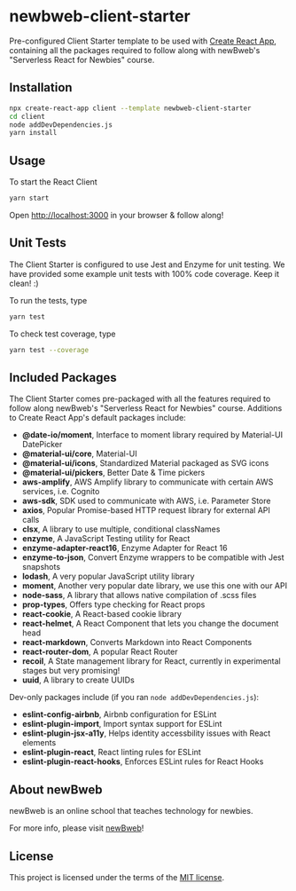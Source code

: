 # newbweb-client-starter

Pre-configured Client Starter template to be used with [Create React App](https://github.com/facebook/create-react-app), containing all the packages required to follow along with newBweb's "Serverless React for Newbies" course.

## Installation

```sh
npx create-react-app client --template newbweb-client-starter
cd client
node addDevDependencies.js
yarn install
```

## Usage

To start the React Client
```sh
yarn start
```
Open [http://localhost:3000](http://localhost:3000) in your browser & follow along!

## Unit Tests

The Client Starter is configured to use Jest and Enzyme for unit testing. We have provided some example unit tests with 100% code coverage. Keep it clean! :)

To run the tests, type
```sh
yarn test
```

To check test coverage, type
```sh
yarn test --coverage
```

## Included Packages

The Client Starter comes pre-packaged with all the features required to follow along newBweb's "Serverless React for Newbies" course. Additions to Create React App's default packages include:

* **@date-io/moment**, Interface to moment library required by Material-UI DatePicker
* **@material-ui/core**,  Material-UI
* **@material-ui/icons**,  Standardized Material packaged as SVG icons
* **@material-ui/pickers**, Better Date & Time pickers
* **aws-amplify**, AWS Amplify library to communicate with certain AWS services, i.e. Cognito
* **aws-sdk**, SDK used to communicate with AWS, i.e. Parameter Store
* **axios**, Popular Promise-based HTTP request library for external API calls
* **clsx**, A library to use multiple, conditional classNames
* **enzyme**, A JavaScript Testing utility for React
* **enzyme-adapter-react16**, Enzyme Adapter for React 16
* **enzyme-to-json**, Convert Enzyme wrappers to be compatible with Jest snapshots
* **lodash**, A very popular JavaScript utility library
* **moment**, Another very popular date library, we use this one with our API
* **node-sass**, A library that allows native compilation of .scss files
* **prop-types**, Offers type checking for React props
* **react-cookie**, A React-based cookie library
* **react-helmet**, A React Component that lets you change the document head
* **react-markdown**, Converts Markdown into React Components
* **react-router-dom**, A popular React Router
* **recoil**, A State management library for React, currently in experimental stages but very promising!
* **uuid**, A library to create UUIDs

Dev-only packages include (if you ran `node addDevDependencies.js`):

* **eslint-config-airbnb**, Airbnb configuration for ESLint
* **eslint-plugin-import**, Import syntax support for ESLint
* **eslint-plugin-jsx-a11y**, Helps identity accessbility issues with React elements
* **eslint-plugin-react**, React linting rules for ESLint
* **eslint-plugin-react-hooks**, Enforces ESLint rules for React Hooks

## About newBweb

newBweb is an online school that teaches technology for newbies.

For more info, please visit [newBweb](https://www.newbweb.com "newBweb")!

## License

This project is licensed under the terms of the [MIT license](/LICENSE).

